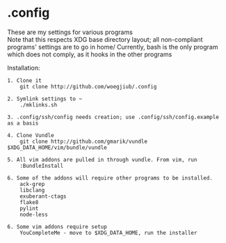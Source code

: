 .config
========
These are my settings for various programs  
Note that this respects XDG base directory layout; all non-compliant programs' settings are to go in home/
Currently, bash is the only program which does not comply, as it hooks in the other programs

Installation:

	1. Clone it
	 	git clone http://github.com/woegjiub/.config

	2. Symlink settings to ~
		./mklinks.sh

	3. .config/ssh/config needs creation; use .config/ssh/config.example as a basis

	4. Clone Vundle
		git clone http://github.com/gmarik/vundle $XDG_DATA_HOME/vim/bundle/vundle

	5. All vim addons are pulled in through vundle. From vim, run
		:BundleInstall

	6. Some of the addons will require other programs to be installed.
		ack-grep
		libclang
		exuberant-ctags
		flake8
		pylint
		node-less
	
	6. Some vim addons require setup
		YouCompleteMe - move to $XDG_DATA_HOME, run the installer
